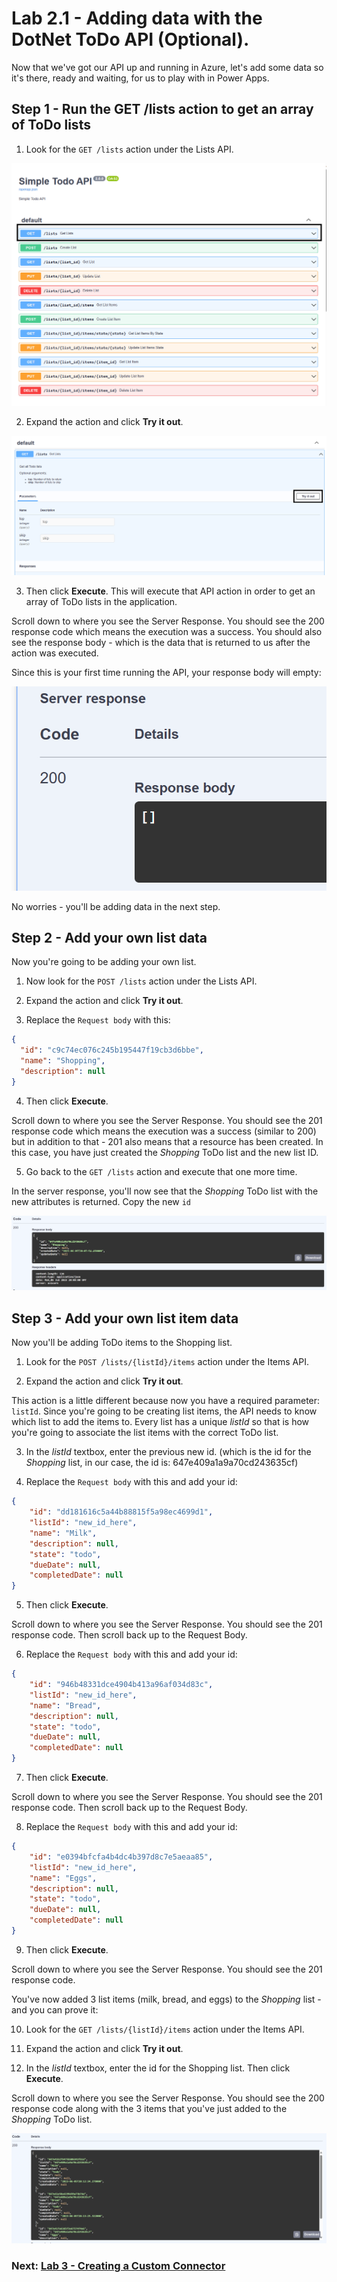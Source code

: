 # Lab 2.1 - Adding data with the DotNet ToDo API (Optional).

Now that we've got our API up and running in Azure, let's add some data so it's there, ready and waiting, for us to play with in Power Apps.

## Step 1 - Run the GET /lists action to get an array of ToDo lists

1. Look for the ```GET /lists``` action under the Lists API.

![The GET Lists action](/Workshops/JavaAndPowerApps/Lab2.1/assets/get-lists-action.png)

2. Expand the action and click **Try it out**.

![Screenshot of the "Try it out" button.](/Workshops/JavaAndPowerApps/Lab2.1/assets/get-lists-try-it-out.png)

3. Then click **Execute**. This will execute that API action in order to get an array of ToDo lists in the application. 

Scroll down to where you see the Server Response. You should see the 200 response code which means the execution was a success. You should also see the response body - which is the data that is returned to us after the action was executed. 

Since this is your first time running the API, your response body will empty:

![Screenshot of the response code and the response body](/Workshops/JavaAndPowerApps/Lab2.1/assets/response-code-and-body.png)

No worries - you'll be adding data in the next step.
## Step 2 - Add your own list data

Now you're going to be adding your own list.

1. Now look for the ```POST /lists``` action under the Lists API.

2. Expand the action and click **Try it out**.

3. Replace the ```Request body``` with this:

```json
{
  "id": "c9c74ec076c245b195447f19cb3d6bbe",
  "name": "Shopping",
  "description": null
}
```

4. Then click **Execute**. 

Scroll down to where you see the Server Response. You should see the 201 response code which means the execution was a success (similar to 200) but in addition to that - 201 also means that a resource has been created. In this case, you have just created the *Shopping* ToDo list and the new list ID.

5. Go back to the ```GET /lists``` action and execute that one more time.

In the server response, you'll now see that the *Shopping* ToDo list with the new attributes is returned. Copy the new ```id```

![Screenshot of the response code and the response body now showing 2 ToDo lists](/Workshops/JavaAndPowerApps/Lab2.1/assets/response-with-new-list.png)

## Step 3 - Add your own list item data

Now you'll be adding ToDo items to the Shopping list.

1. Look for the ```POST /lists/{listId}/items``` action under the Items API.

2. Expand the action and click **Try it out**.

This action is a little different because now you have a required parameter: ```listId```. Since you're going to be creating list items, the API needs to know which list to add the items to. Every list has a unique *listId* so that is how you're going to associate the list items with the correct ToDo list.

3. In the *listId* textbox, enter the previous new id. (which is the id for the *Shopping* list, in our case, the id is: 647e409a1a9a70cd243635cf)

4. Replace the ```Request body``` with this and add your id:

```json
{
    "id": "dd181616c5a44b88815f5a98ec4699d1",
    "listId": "new_id_here",
    "name": "Milk",
    "description": null,
    "state": "todo",
    "dueDate": null,
    "completedDate": null
}
```

5. Then click **Execute**. 

Scroll down to where you see the Server Response. You should see the 201 response code. Then scroll back up to the Request Body.

6. Replace the ```Request body``` with this and add your id:

```json
{
    "id": "946b48331dce4904b413a96af034d83c",
    "listId": "new_id_here",
    "name": "Bread",
    "description": null,
    "state": "todo",
    "dueDate": null,
    "completedDate": null
}
```

7. Then click **Execute**. 

Scroll down to where you see the Server Response. You should see the 201 response code. Then scroll back up to the Request Body.

8. Replace the ```Request body``` with this and add your id:

```json
{
    "id": "e0394bfcfa4b4dc4b397d8c7e5aeaa85",
    "listId": "new_id_here",
    "name": "Eggs",
    "description": null,
    "state": "todo",
    "dueDate": null,
    "completedDate": null
}
```
9. Then click **Execute**. 

Scroll down to where you see the Server Response. You should see the 201 response code. 

You've now added 3 list items (milk, bread, and eggs) to the *Shopping* list - and you can prove it: 

10. Look for the ```GET /lists/{listId}/items``` action under the Items API.

11. Expand the action and click **Try it out**.

12. In the *listId* textbox, enter the id for the Shopping list. Then click **Execute**. 

Scroll down to where you see the Server Response. You should see the 200 response code along with the 3 items that you've just added to the *Shopping* ToDo list. 

![Screenshot of the response code and the response body with the 3 Shopping list items](/Workshops/JavaAndPowerApps/Lab2.1/assets/shopping-list-items.png)

### Next: [Lab 3 - Creating a Custom Connector](/Workshops/JavaAndPowerApps/Lab3.1/)
